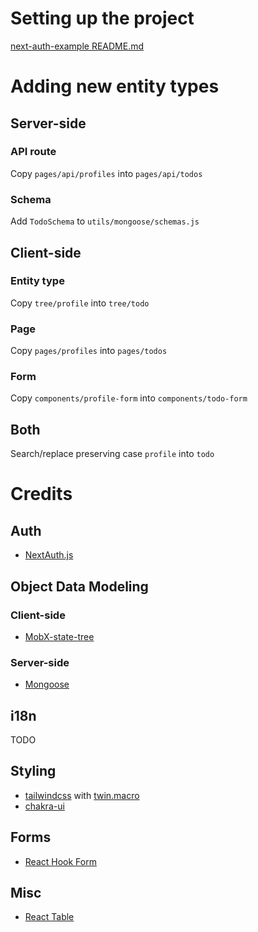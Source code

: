 # Setting up the project

[next-auth-example README.md](https://github.com/nextauthjs/next-auth-example/README.md)

# Adding new entity types

## Server-side

### API route

Copy `pages/api/profiles` into `pages/api/todos`

### Schema

Add `TodoSchema` to `utils/mongoose/schemas.js`

## Client-side

### Entity type

Copy `tree/profile` into `tree/todo`

### Page

Copy `pages/profiles` into `pages/todos`

### Form

Copy `components/profile-form` into `components/todo-form`

## Both

Search/replace preserving case `profile` into `todo`

# Credits

## Auth

- [NextAuth.js](https://next-auth.js.org)

## Object Data Modeling

### Client-side

- [MobX-state-tree](https://mobx-state-tree.js.org)

### Server-side

- [Mongoose](https://mongoosejs.com)

## i18n

TODO

## Styling

- [tailwindcss](https://tailwindcss.com) with [twin.macro](https://github.com/ben-rogerson/twin.macro)
- [chakra-ui](https://chakra-ui.com/)

## Forms

- [React Hook Form](https://react-hook-form.com)

## Misc

- [React Table](https://react-table.tanstack.com)
